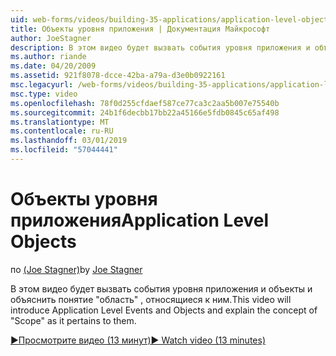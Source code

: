 ```yaml
---
uid: web-forms/videos/building-35-applications/application-level-objects
title: Объекты уровня приложения | Документация Майкрософт
author: JoeStagner
description: В этом видео будет вызвать события уровня приложения и объекты и объяснить понятие &quot;область&quot; , относящиеся к ним.
ms.author: riande
ms.date: 04/20/2009
ms.assetid: 921f8078-dcce-42ba-a79a-d3e0b0922161
msc.legacyurl: /web-forms/videos/building-35-applications/application-level-objects
msc.type: video
ms.openlocfilehash: 78f0d255cfdaef587ce77ca3c2aa5b007e75540b
ms.sourcegitcommit: 24b1f6decbb17bb22a45166e5fdb0845c65af498
ms.translationtype: MT
ms.contentlocale: ru-RU
ms.lasthandoff: 03/01/2019
ms.locfileid: "57044441"
---
```

<a name="application-level-objects"></a><span data-ttu-id="bb480-103">Объекты уровня приложения</span><span class="sxs-lookup"><span data-stu-id="bb480-103">Application Level Objects</span></span>
====================
<span data-ttu-id="bb480-104">по [(Joe Stagner)](https://github.com/JoeStagner)</span><span class="sxs-lookup"><span data-stu-id="bb480-104">by [Joe Stagner](https://github.com/JoeStagner)</span></span>

<span data-ttu-id="bb480-105">В этом видео будет вызвать события уровня приложения и объекты и объяснить понятие &quot;область&quot; , относящиеся к ним.</span><span class="sxs-lookup"><span data-stu-id="bb480-105">This video will introduce Application Level Events and Objects and explain the concept of &quot;Scope&quot; as it pertains to them.</span></span>

[<span data-ttu-id="bb480-106">&#9654;Просмотрите видео (13 минут)</span><span class="sxs-lookup"><span data-stu-id="bb480-106">&#9654; Watch video (13 minutes)</span></span>](https://channel9.msdn.com/Blogs/ASP-NET-Site-Videos/application-level-objects)
